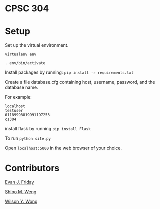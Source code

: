 CPSC 304
========

Setup
=====
Set up the virtual environment.

`virtualenv env`

`. env/bin/activate`

Install packages by running: `pip install -r requirements.txt`

Create a file database.cfg containing host, username, password, and the database name.

For example:
```
localhost
testuser
01189998819991197253
cs304
```

install flask by running `pip install Flask`

To run `python site.py`

Open `localhost:5000` in the web browser of your choice.

Contributors
============

[Evan J. Friday](https://github.com/EvanFriday)

[Shibo M. Weng](https://github.com/SMWTLM)

[Wilson Y. Wong](https://github.com/wywong)
